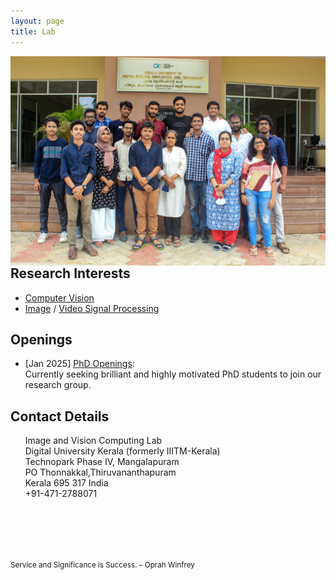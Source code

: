 ```yaml
---
layout: page
title: Lab
---
```


<img align="left" src="Image.jpeg" width="1320" >

## Research Interests
* [Computer Vision](https://en.wikipedia.org/wiki/Computer_vision)
* [Image](https://en.wikipedia.org/wiki/Digital_image_processing) / [Video Signal Processing](https://en.wikipedia.org/wiki/Video_processing)

## Openings
* [Jan 2025] [PhD Openings](https://duk.ac.in/admissions2023/):<br/>
    Currently seeking brilliant and highly motivated PhD students to join our research group.     
    
## Contact Details
&nbsp;&nbsp;&nbsp;&nbsp;&nbsp;&nbsp;Image and Vision Computing Lab<br>
&nbsp;&nbsp;&nbsp;&nbsp;&nbsp;&nbsp;Digital University Kerala (formerly IIITM-Kerala)<br>
&nbsp;&nbsp;&nbsp;&nbsp;&nbsp;&nbsp;Technopark Phase IV, Mangalapuram<br>
&nbsp;&nbsp;&nbsp;&nbsp;&nbsp;&nbsp;PO Thonnakkal,Thiruvananthapuram<br> 
&nbsp;&nbsp;&nbsp;&nbsp;&nbsp;&nbsp;Kerala 695 317 India <br> 
&nbsp;&nbsp;&nbsp;&nbsp;&nbsp;&nbsp;+91-471-2788071<br> 
<br/><br/>

 




<br/><br/>
<p><small>Service and Significance is Success. – Oprah Winfrey </small></p>
